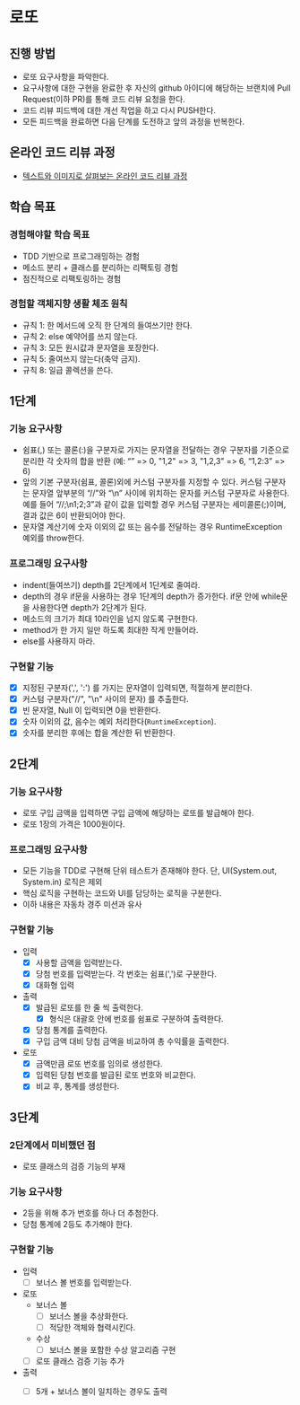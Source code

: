 # 로또
## 진행 방법
* 로또 요구사항을 파악한다.
* 요구사항에 대한 구현을 완료한 후 자신의 github 아이디에 해당하는 브랜치에 Pull Request(이하 PR)를 통해 코드 리뷰 요청을 한다.
* 코드 리뷰 피드백에 대한 개선 작업을 하고 다시 PUSH한다.
* 모든 피드백을 완료하면 다음 단계를 도전하고 앞의 과정을 반복한다.

## 온라인 코드 리뷰 과정
* [텍스트와 이미지로 살펴보는 온라인 코드 리뷰 과정](https://github.com/next-step/nextstep-docs/tree/master/codereview)

## 학습 목표

### 경험해야할 학습 목표

- TDD 기반으로 프로그래밍하는 경험
- 메소드 분리 + 클래스를 분리하는 리팩토링 경험
- 점진적으로 리팩토링하는 경험

### 경험할 객체지향 생활 체조 원칙

- 규칙 1: 한 메서드에 오직 한 단계의 들여쓰기만 한다.
- 규칙 2: else 예약어를 쓰지 않는다.
- 규칙 3: 모든 원시값과 문자열을 포장한다.
- 규칙 5: 줄여쓰지 않는다(축약 금지).
- 규칙 8: 일급 콜렉션을 쓴다.

## 1단계

### 기능 요구사항 

- 쉼표(,) 또는 콜론(:)을 구분자로 가지는 문자열을 전달하는 경우 구분자를 기준으로 분리한 각 숫자의 합을 반환 (예: “” => 0, "1,2" => 3, "1,2,3" => 6, “1,2:3” => 6)
- 앞의 기본 구분자(쉼표, 콜론)외에 커스텀 구분자를 지정할 수 있다. 커스텀 구분자는 문자열 앞부분의 “//”와 “\n” 사이에 위치하는 문자를 커스텀 구분자로 사용한다. 예를 들어 “//;\n1;2;3”과 같이 값을 입력할 경우 커스텀 구분자는 세미콜론(;)이며, 결과 값은 6이 반환되어야 한다.
- 문자열 계산기에 숫자 이외의 값 또는 음수를 전달하는 경우 RuntimeException 예외를 throw한다.

### 프로그래밍 요구사항

- indent(들여쓰기) depth를 2단계에서 1단계로 줄여라.
- depth의 경우 if문을 사용하는 경우 1단계의 depth가 증가한다. if문 안에 while문을 사용한다면 depth가 2단계가 된다.
- 메소드의 크기가 최대 10라인을 넘지 않도록 구현한다.
- method가 한 가지 일만 하도록 최대한 작게 만들어라.
- else를 사용하지 마라.

### 구현할 기능

- [x] 지정된 구분자(',', ':') 를 가지는 문자열이 입력되면, 적절하게 분리한다.
- [x] 커스텀 구분자("//", "\n" 사이의 문자) 를 추출한다.
- [x] 빈 문자열, Null 이 입력되면 0을 반환한다.
- [x] 숫자 이외의 값, 음수는 예외 처리한다(`RuntimeException`).
- [x] 숫자를 분리한 후에는 합을 계산한 뒤 반환한다.

## 2단계

### 기능 요구사항

- 로또 구입 금액을 입력하면 구입 금액에 해당하는 로또를 발급해야 한다.
- 로또 1장의 가격은 1000원이다.

### 프로그래밍 요구사항

- 모든 기능을 TDD로 구현해 단위 테스트가 존재해야 한다. 단, UI(System.out, System.in) 로직은 제외
- 핵심 로직을 구현하는 코드와 UI를 담당하는 로직을 구분한다.
- 이하 내용은 자동차 경주 미션과 유사

### 구현할 기능

- 입력
  - [x] 사용할 금액을 입력받는다.
  - [x] 당첨 번호를 입력받는다. 각 번호는 쉼표(',')로 구분한다.
  - [x] 대화형 입력
- 출력
  - [x] 발급된 로또를 한 줄 씩 출력한다.
    - [x] 형식은 대괄호 안에 번호를 쉼표로 구분하여 출력한다.
  - [x] 당첨 통계를 출력한다.
  - [x] 구입 금액 대비 당첨 금액을 비교하여 총 수익률을 출력한다.
- 로또
  - [x] 금액만큼 로또 번호를 임의로 생성한다.
  - [x] 입력된 당첨 번호를 발급된 로또 번호와 비교한다.
  - [x] 비교 후, 통계를 생성한다.

## 3단계

### 2단계에서 미비했던 점

- 로또 클래스의 검증 기능의 부재

### 기능 요구사항

- 2등을 위해 추가 번호를 하나 더 추첨한다.
- 당첨 통계에 2등도 추가해야 한다.

### 구현할 기능

- 입력
  - [ ] 보너스 볼 번호를 입력받는다.
- 로또
  - 보너스 볼 
    - [ ] 보너스 볼을 추상화한다.
    - [ ] 적당한 객체와 협력시킨다.
  - 수상
    - [ ] 보너스 볼을 포함한 수상 알고리즘 구현
  - [ ] 로또 클래스 검증 기능 추가
- 출력
  - [ ] 5개 + 보너스 볼이 일치하는 경우도 출력
  

